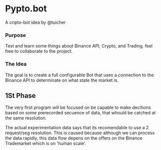  # Pypto.bot
 A cripto-bot idea by @tuicher
 
 ### Purpose 
 Test and learn some things about Binance API, Crypto, and Trading. feel free to collaborate to the project.

 ### The Idea
 The goal is to create a full configurable Bot that uses a connection to the Binance API to determinate on what state the market is.
 
 ## 1St Phase
 The very first program will be focused on be capable to make decitions based on some prerecorded secuence of data, that whould be catched at the same resolution.
 
 The actual experimentation data says that its recomendable to use a 2 request/seg resolution. This is caused because although we can process the data rapidly, this data flow depens on the offers on the Binance Trademarket which is on 'human scale'.

 
